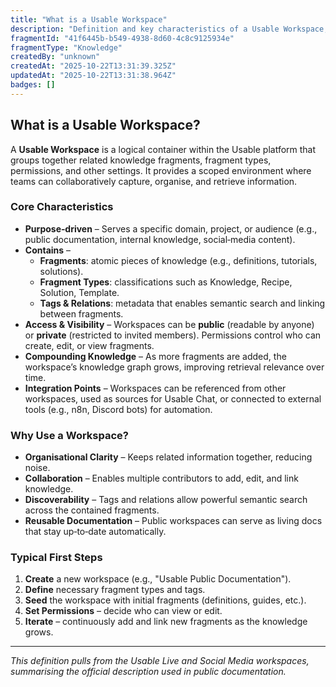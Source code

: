 ```yaml
---
title: "What is a Usable Workspace"
description: "Definition and key characteristics of a Usable Workspace, including purpose, contents, access, and how it supports collaborative knowledge capture. Test update for flat structure."
fragmentId: "41f6445b-b549-4938-8d60-4c8c9125934e"
fragmentType: "Knowledge"
createdBy: "unknown"
createdAt: "2025-10-22T13:31:39.325Z"
updatedAt: "2025-10-22T13:31:38.964Z"
badges: []
---
```


## What is a Usable Workspace?

A **Usable Workspace** is a logical container within the Usable platform that groups together related knowledge fragments, fragment types, permissions, and other settings. It provides a scoped environment where teams can collaboratively capture, organise, and retrieve information.

### Core Characteristics
- **Purpose‑driven** – Serves a specific domain, project, or audience (e.g., public documentation, internal knowledge, social‑media content).
- **Contains** –
  - **Fragments**: atomic pieces of knowledge (e.g., definitions, tutorials, solutions).
  - **Fragment Types**: classifications such as Knowledge, Recipe, Solution, Template.
  - **Tags & Relations**: metadata that enables semantic search and linking between fragments.
- **Access & Visibility** – Workspaces can be **public** (readable by anyone) or **private** (restricted to invited members). Permissions control who can create, edit, or view fragments.
- **Compounding Knowledge** – As more fragments are added, the workspace’s knowledge graph grows, improving retrieval relevance over time.
- **Integration Points** – Workspaces can be referenced from other workspaces, used as sources for Usable Chat, or connected to external tools (e.g., n8n, Discord bots) for automation.

### Why Use a Workspace?
- **Organisational Clarity** – Keeps related information together, reducing noise.
- **Collaboration** – Enables multiple contributors to add, edit, and link knowledge.
- **Discoverability** – Tags and relations allow powerful semantic search across the contained fragments.
- **Reusable Documentation** – Public workspaces can serve as living docs that stay up‑to‑date automatically.

### Typical First Steps
1. **Create** a new workspace (e.g., "Usable Public Documentation").
2. **Define** necessary fragment types and tags.
3. **Seed** the workspace with initial fragments (definitions, guides, etc.).
4. **Set Permissions** – decide who can view or edit.
5. **Iterate** – continuously add and link new fragments as the knowledge grows.

---
*This definition pulls from the Usable Live and Social Media workspaces, summarising the official description used in public documentation.*